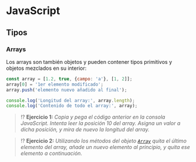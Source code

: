 # JavaScript
## Tipos

### Arrays

Los arrays son también objetos y pueden contener tipos primitivos y objetos mezclados en su interior:

```js
const array = [1.2, true, {campo: 'a'}, [1, 2]];
array[0] = '1er elemento modificado';
array.push('elemento nuevo añadido al final');

console.log('Longitud del array:', array.length);
console.log('Contenido de todo el array:', array);
```

> ⁉️ **Ejercicio 1:** _Copia y pega el código anterior en la consola JavaScript. Intenta leer la posición 10 del array. Asigna un valor a dicha posición, y mira de nuevo la longitud del array._

> ⁉️ **Ejercicio 2:** _Utilizando los métodos del objeto [`Array`](https://developer.mozilla.org/en-US/docs/Web/JavaScript/Reference/Global_Objects/Array#instance_methods) quita el último elemento del array, añade un nuevo elemento al principio, y quita ese elemento a continuación._

